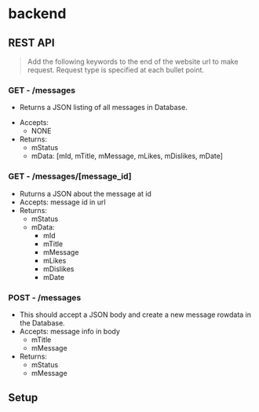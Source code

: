 # backend

## REST API

> Add the following keywords to the end of the website url to make request. Request type is specified at each bullet point.

### GET - /messages

- Returns a JSON listing of all messages in Database.

* Accepts:
  - NONE
* Returns:
  - mStatus
  - mData: [mId, mTitle, mMessage, mLikes, mDislikes, mDate]

### GET - /messages/[message_id]

- Ruturns a JSON about the message at id
- Accepts: message id in url
- Returns:
  - mStatus
  - mData:
    - mId
    - mTitle
    - mMessage
    - mLikes
    - mDislikes
    - mDate

### POST - /messages

- This should accept a JSON body and create a new message rowdata in the Database.
- Accepts: message info in body
  - mTitle
  - mMessage
- Returns:
  - mStatus
  - mMessage

## Setup
